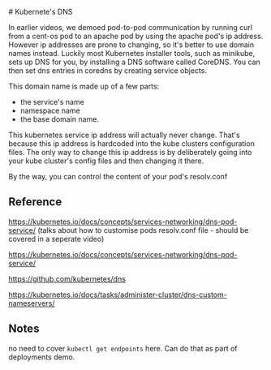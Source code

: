 # Kubernete's DNS 




In earlier videos, we demoed pod-to-pod communication by running curl from a cent-os pod to an apache pod by using the apache pod's ip address. However ip addresses are prone to changing, so it's better to use domain names instead. Luckily most Kubernetes installer tools, such as minikube, sets up DNS for you, by installing a DNS software called CoreDNS. You can then set dns entries in coredns by creating service objects.


This domain name is made up of a few parts:

- the service's name
- namespace name
- the base domain name. 





This kubernetes service ip address will actually never change. That's because this ip address is hardcoded into the kube clusters configuration files. The only way to change this ip address is by deliberately going into your kube cluster's config files and then changing it there. 


By the way, you can control the content of your pod's resolv.conf



## Reference
https://kubernetes.io/docs/concepts/services-networking/dns-pod-service/ (talks about how to customise pods resolv.conf file - should be covered in a seperate video)

https://kubernetes.io/docs/concepts/services-networking/dns-pod-service/

https://github.com/kubernetes/dns

https://kubernetes.io/docs/tasks/administer-cluster/dns-custom-nameservers/

## Notes
no need to cover `kubectl get endpoints` here. Can do that as part of deployments demo. 

